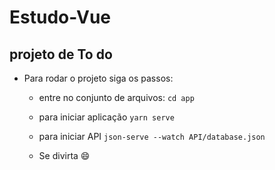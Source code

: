 # Estudo-Vue
## projeto de To do
- Para rodar o projeto siga os passos:

    - entre no conjunto de arquivos: `cd app`

    - para iniciar aplicação `yarn serve`

    - para iniciar API `json-serve --watch API/database.json`

    - Se divirta :smile:
